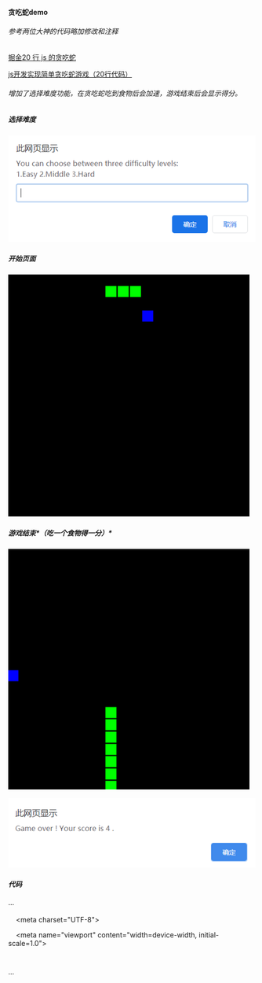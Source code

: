 #### 贪吃蛇demo

###### 参考两位大神的代码略加修改和注释

[掘金20 行 js 的贪吃蛇](https://juejin.im/entry/6844903481808158734)

[js开发实现简单贪吃蛇游戏（20行代码）](https://blog.csdn.net/hj7jay/article/details/51011269)

###### 增加了选择难度功能，在贪吃蛇吃到食物后会加速，游戏结束后会显示得分。



##### 选择难度

![2](https://github.com/panguohui/MarkdownPhotos/blob/master/6.png?raw=true)



##### 开始页面

![2](https://github.com/panguohui/MarkdownPhotos/blob/master/7.png?raw=true)



##### 游戏结束*（吃一个食物得一分）*



![2](https://github.com/panguohui/MarkdownPhotos/blob/master/9.png?raw=true)

![2](https://github.com/panguohui/MarkdownPhotos/blob/master/8.png?raw=true)



##### 代码

···

<!DOCTYPE html>

<html lang="en">



<head>

    <meta charset="UTF-8">

    <meta name="viewport" content="width=device-width, initial-scale=1.0">

  <title>贪吃蛇demo</title>

</head>



<body>

  <canvas id="box" width="400" height="400" style="background: black;"></canvas>



    <script>

​    //获取输入的难度

​    var rate1,

​      level = parseInt(prompt('You can choose between three difficulty levels: \n1.Easy 2.Middle 3.Hard'));

​    switch (level) {

​      case 1:

​        rate1 = 300;

​        break;

​      case 2:

​        rate1 = 150;

​        break;

​      case 3:

​        rate1 = 100;

​        break;

​    }

​    var snake = [21, 20],

​      food = 22,

​      direction = 1,

​      head,

​      box = document.querySelector('#box').getContext('2d');



​    //绘图函数

​    function draw(seat, color) {

​      box.fillStyle = color;

​      //+1具体到像素点，前两个为x和y坐标，后面两个是画出矩形的长和宽，留下1px边框

​      box.fillRect(seat % 20 * 20 + 1, ~~(seat / 20) * 20 + 1, 18, 18);

​    }



​    //获取按键

​    document.addEventListener('keydown', function (e) {

​      direction = snake[1] - snake[0] === (head = [-1, -20, 1, 20][(e || event).keyCode - 37] || direction) ? direction : head;

​    })



​    //立即执行函数

​    !function () {

​      snake.unshift(head = snake[0] + direction);

​      if (snake.indexOf(head, 1) > 0 || head < 0 || head > 399 || direction === 1 && head % 20 === 0 || direction === -1 && head % 20 === 19) {

​        return alert('Game over ! Your score is ' + (snake.length - 4) + ' .');

​      }

​      //绘制头部

​      draw(head, 'lime');

​      if (head === food) {

​        //while循环随机生成新的food，若创建了重复的则不画出来继续创建。

​        while (snake.indexOf(food = ~~(Math.random() * 400)) > 0);

​        draw(food, 'blue');

​        rate1 = rate1 - 10;

​        console.log(rate1);

​      }

​      else {

​        draw(snake.pop(), 'black');

​      }





​      //arguments.callee调用匿名函数，频率是rate1

​      setTimeout(arguments.callee, rate1);

​    }();



  </script>

</body>



</html>

···

